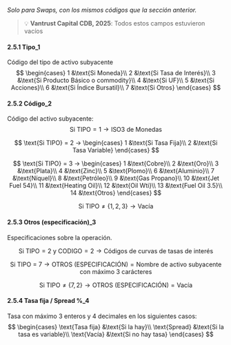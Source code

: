 *Solo para Swaps, con los mismos códigos que la sección anterior.*
>💡 **Vantrust Capital CDB, 2025**: Todos estos campos estuvieron vacíos

#### 2.5.1 Tipo_1 
Código del tipo de activo subyacente
$$
\begin{cases}
    1 &\text{Si Moneda}\\
    2 &\text{Si Tasa de Interés}\\
    3 &\text{Si Producto Básico o commodity}\\
    4 &\text{Si UF}\\
    5 &\text{Si Acciones}\\
    6 &\text{Si Índice Bursatil}\\
    7 &\text{Si Otros}
\end{cases}
$$

#### 2.5.2 Código_2
Código del activo subyacente:
$$
\text{Si TIPO} = 1 → \text{ISO3 de Monedas}
$$

$$
\text{Si TIPO} = 2 → 
\begin{cases}
    1 &\text{Si Tasa Fija}\\ 
    2 &\text{Si Tasa Variable}
\end{cases}
$$

$$
\text{Si TIPO} = 3 → 
\begin{cases}
    1 &\text{Cobre}\\
    2 &\text{Oro}\\
    3 &\text{Plata}\\
    4 &\text{Zinc}\\
    5 &\text{Plomo}\\
    6 &\text{Aluminio}\\
    7 &\text{Níquel}\\
    8 &\text{Petróleo}\\
    9 &\text{Gas Propano}\\
    10 &\text{Jet Fuel 54}\\
    11 &\text{Heating Oil}\\
    12 &\text{Oil Wti}\\
    13 &\text{Fuel Oil 3.5}\\
    14 &\text{Otros}
\end{cases}
$$

$$
\text{Si TIPO} \neq \{1,2,3\} → \text{Vacía}
$$

#### 2.5.3 Otros (especificación)_3
Especificaciones sobre la operación. 

$$ 
\text{Si TIPO} = 2 \text{ y CODIGO} =2 → \text{Códigos de curvas de tasas de interés}
$$

$$
\text{Si TIPO =  7} → \text{OTROS (ESPECIFICACIÓN)} = \text{Nombre de activo subyacente con máximo 3 carácteres}
$$

$$
\text{Si TIPO} \neq \{7,2\} → \text{OTROS (ESPECIFICACIÓN)} = \text{Vacía}
$$

#### 2.5.4 Tasa fija / Spread %_4
Tasa con máximo 3 enteros y 4 decimales en los siguientes casos:
$$
\begin{cases}
    \text{Tasa fija} &\text{Si la hay}\\
    \text{Spread} &\text{Si la tasa es variable}\\
    \text{Vacía} &\text{Si no hay tasa}
\end{cases}
$$